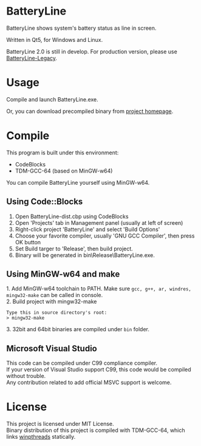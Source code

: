 # BatteryLine
BatteryLine shows system's battery status as line in screen.

Written in Qt5, for Windows and Linux.

BatteryLine 2.0 is still in develop. For production version, please use [BatteryLine-Legacy](https://github.com/ied206/BatteryLine-Legacy).

# Usage
Compile and launch BatteryLine.exe.

Or, you can download precompiled binary from [project homepage](https://ied206.github.io/BatteryLine).

# Compile
This program is built under this environment:
- CodeBlocks
- TDM-GCC-64 (based on MinGW-w64)

You can compile BatteryLine yourself using MinGW-w64.

## Using Code::Blocks
1. Open BatteryLine-dist.cbp using CodeBlocks
2. Open 'Projects' tab in Management panel (usually at left of screen)
3. Right-click project 'BatteryLine' and select 'Build Options'
4. Choose your favorite compiler, usually 'GNU GCC Compiler', then press OK button
5. Set Build targer to 'Release', then build project.
6. Binary will be generated in bin\Release\BatteryLine.exe.

## Using MinGW-w64 and make
1\. Add MinGW-w64 toolchain to PATH. Make sure `gcc, g++, ar, windres, mingw32-make` can be called in console.  
2\. Build project with mingw32-make
```
Type this in source directory's root:
> mingw32-make
```
3\. 32bit and 64bit binaries are compiled under `bin` folder.

## Microsoft Visual Studio
This code can be compiled under C99 compliance compiler.  
If your version of Visual Studio support C99, this code would be compiled without trouble.  
Any contribution related to add official MSVC support is welcome.

# License
This project is licensed under MIT License.  
Binary distribution of this project is compiled with TDM-GCC-64, which links [winpthreads](http://mingw-w64.org) statically.  
